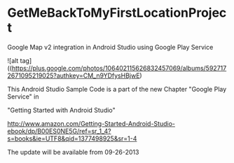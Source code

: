GetMeBackToMyFirstLocationProject
=================================

Google Map v2 integration in Android Studio using Google Play Service

![alt tag]((https://plus.google.com/photos/106402115626832457069/albums/5927172671095219025?authkey=CM_n9YDfysHBjwE)

This Android Studio Sample Code is a part of the new Chapter "Google Play Service" in

"Getting Started with Android Studio"

http://www.amazon.com/Getting-Started-Android-Studio-ebook/dp/B00ES0NE5G/ref=sr_1_4?s=books&ie=UTF8&qid=1377498925&sr=1-4

The update will be available from 09-26-2013
